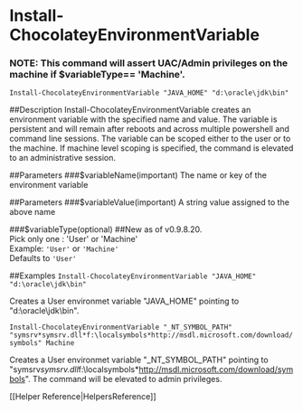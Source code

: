 # Install-ChocolateyEnvironmentVariable
### NOTE: This command will assert UAC/Admin privileges on the machine if $variableType== 'Machine'.  
  
`Install-ChocolateyEnvironmentVariable "JAVA_HOME" "d:\oracle\jdk\bin"`  
  
##Description
Install-ChocolateyEnvironmentVariable creates an environment variable 
with the specified name and value. The variable is persistent and 
will remain after reboots and across multiple powershell and command 
line sessions. The variable can be scoped either to the user or to 
the machine. If machine level scoping is specified, the command is 
elevated to an administrative session.
  
##Parameters
###$variableName(important)
The name or key of the environment variable

##Parameters
###$variableValue(important)
A string value assigned to the above name
  
###$variableType(optional)
##New as of v0.9.8.20.  
Pick only one : 'User' or 'Machine'  
Example: `'User'` or `'Machine'`  
Defaults to `'User'`
  
##Examples
`Install-ChocolateyEnvironmentVariable "JAVA_HOME" "d:\oracle\jdk\bin"`

Creates a User environmet variable "JAVA_HOME" pointing to "d:\oracle\jdk\bin".
  
`Install-ChocolateyEnvironmentVariable "_NT_SYMBOL_PATH" "symsrv*symsrv.dll*f:\localsymbols*http://msdl.microsoft.com/download/symbols" Machine`  

Creates a User environmet variable "_NT_SYMBOL_PATH" pointing to "symsrv*symsrv.dll*f:\localsymbols*http://msdl.microsoft.com/download/symbols". 
The command will be elevated to admin privileges.
  
[[Helper Reference|HelpersReference]]  